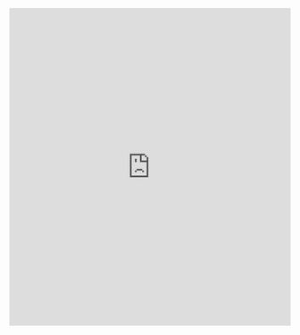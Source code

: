 <p><iframe allowfullscreen width="100%" height="569" class="google-slides-iframe" frameborder="0" scrolling="no" src="https://docs.google.com/presentation/d/e/2PACX-1vRV8gOU9TqOxJKm0SLjA7Qg2g8R3pG3IAmUGe05WIISN52fstJYZ7GOZS8kiFmCht7YPALX39_ymSxJ/embed?start=false&amp;loop=false&amp;delayms=3000"></iframe></p>